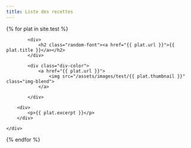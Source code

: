 ```yaml
---
title: Liste des recettes
---
```



<div>
{% for plat in site.test %}
	<div class="recipe-bloc-link">
	
			<div>
				<h2 class="random-font"><a href="{{ plat.url }}">{{ plat.title }}</a></h2>
			</div>

			<div class="div-color">
				<a href="{{ plat.url }}">
					<img src="/assets/images/test/{{ plat.thumbnail }}" class="img-blend">
				</a>

			</div>

		<div>
			<p>{{ plat.excerpt }}</p>
		</div>

	</div>
{% endfor %}
</div>
